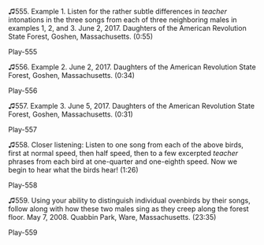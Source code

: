 ♫555. Example 1. Listen for the rather subtle differences in *teacher*
intonations in the three songs from each of three neighboring males in
examples 1, 2, and 3. June 2, 2017. Daughters of the American Revolution
State Forest, Goshen, Massachusetts. (0:55)

Play-555

♫556. Example 2. June 2, 2017. Daughters of the American Revolution
State Forest, Goshen, Massachusetts. (0:34)

Play-556

♫557. Example 3. June 5, 2017. Daughters of the American Revolution
State Forest, Goshen, Massachusetts. (0:31)

Play-557

♫558. Closer listening: Listen to one song from each of the above birds,
first at normal speed, then half speed, then to a few excerpted
*teacher* phrases from each bird at one-quarter and one-eighth speed.
Now we begin to hear what the birds hear! (1:26)

Play-558

♫559. Using your ability to distinguish individual ovenbirds by their
songs, follow along with how these two males sing as they creep along
the forest floor. May 7, 2008. Quabbin Park, Ware, Massachusetts.
(23:35)

Play-559
